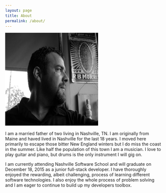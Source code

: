 ```yaml
---
layout: page
title: About
permalink: /about/
---
```


<div id="profile-pic">
  <img class="profile-pic" src="/images/waynebw.jpg" width="300" height="300">
</div>

I am a married father of two living in Nashville, TN.  I am originally from Maine and haved lived in Nashville for the last 18 years.  I moved here primarily to escape those bitter New England winters but I do miss the coast in the summer.  Like half the population of this town I am a musician.  I love to play guitar and piano, but drums is the only instrument I will gig on.

I am currently attending Nashville Software School and will graduate on December 18, 2015 as a junior full-stack developer.  I have thoroughly enjoyed the rewarding, albeit challenging, process of learning different software technologies.  I also enjoy the whole process of problem solving and I am eager to continue to build up my developers toolbox.




